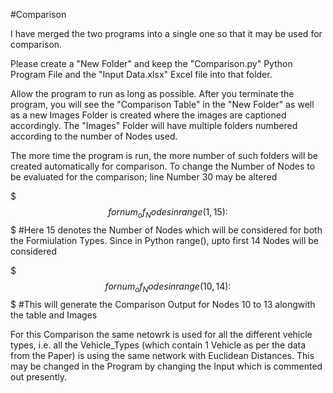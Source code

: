 #Comparison

I have merged the two programs into a single one so that it may be used for comparison.

Please create a "New Folder" and keep the "Comparison.py" Python Program File and the "Input Data.xlsx" Excel file  into that folder.

Allow the program to run as long as possible. After you terminate the program, you will see the "Comparison Table" in the "New Folder" as well as a new Images Folder is created where the images are captioned accordingly. The "Images" Folder will have multiple folders numbered according to the number of Nodes used.

The more time the program is run, the more number of such folders will be created automatically for comparison.
To change the Number of Nodes to be evaluated for the comparison; line Number 30 may be altered

$$$for num_of_Nodes in range(1,15):$$$
#Here 15 denotes the Number of Nodes which will be considered for both the Formiulation Types. Since in Python range(), upto first 14 Nodes will be considered

$$$for num_of_Nodes in range(10,14):$$$
#This will generate the Comparison Output for Nodes 10 to 13 alongwith the table and Images


For this Comparison the same netowrk is used for all the different vehicle types, i.e. all the Vehicle_Types (which contain 1 Vehicle as per the data from the Paper) is using the same network with Euclidean Distances.
This may be changed in the Program by changing the Input which is commented out presently.
